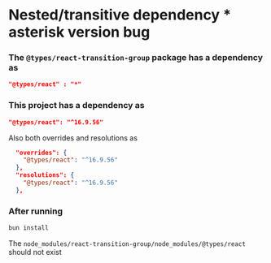 # Nested/transitive dependency * asterisk version bug

### The `@types/react-transition-group` package has a dependency as
```json
"@types/react" : "*"
```
### This project has a dependency as
```json
"@types/react": "^16.9.56"
```
Also both overrides and resolutions as
```json
  "overrides": {
    "@types/react": "^16.9.56"
  },
  "resolutions": {
    "@types/react": "^16.9.56"
  },
```

### After running 
```bash
bun install
```

The `node_modules/react-transition-group/node_modules/@types/react` should not exist

